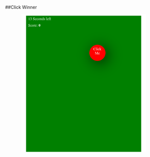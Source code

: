 ##Click Winner

<p align="center"><a href="" target="_blank"><img src="Screenshot.png" width="400"></a></p>
